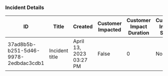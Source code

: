 ### Incident Details
|ID|Title|Created|Customer Impacted|Customer Impact Duration|Customer Impact Scope|Detected|Resolved|Time to Detect|Time to Internal Response|Time to Repair|Time to Resolve|Severity|State|Detection Method|Root Cause|Summary|Notification Display Name|Notification Handle|
|---|---|---|---|---|---|---|---|---|---|---|---|---|---|---|---|---|---|---|
| 37ad8b5b-b251-5d46-9978-2edbdac3cdb1 | Incident title | April 13, 2023 03:27 PM | False | 0 | None | April 13, 2023 03:27 PM | None | 0 | 0 | 0 | 0 | SEV-1 | active | customer | cause | summary | datadog | abc@domain.com |
